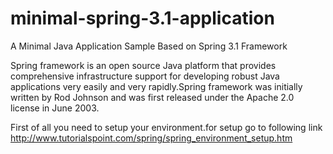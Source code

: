 # minimal-spring-3.1-application
A Minimal Java Application Sample Based on Spring 3.1 Framework

Spring framework is an open source Java platform that provides comprehensive infrastructure support for developing
robust Java applications very easily and very rapidly.Spring framework was initially written by Rod Johnson and was 
first released under the Apache 2.0 license in June 2003.

First of all you need to setup your environment.for setup go to following link
http://www.tutorialspoint.com/spring/spring_environment_setup.htm
